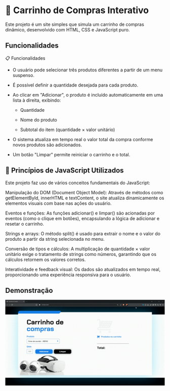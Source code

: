 
# 🛒 Carrinho de Compras Interativo

Este projeto é um site simples que simula um carrinho de compras dinâmico, desenvolvido com HTML, CSS e JavaScript puro.



## Funcionalidades

📋 Funcionalidades
- O usuário pode selecionar três produtos diferentes a partir de um menu suspenso.

- É possível definir a quantidade desejada para cada produto.

- Ao clicar em "Adicionar", o produto é incluído automaticamente em uma lista à direita, exibindo:
    - Quantidade

    - Nome do produto

    - Subtotal do item (quantidade × valor unitário)

- O sistema atualiza em tempo real o valor total da compra conforme novos produtos são adicionados.

- Um botão "Limpar" permite reiniciar o carrinho e o total.


## 🧠 Princípios de JavaScript Utilizados
Este projeto faz uso de vários conceitos fundamentais do JavaScript:

Manipulação do DOM (Document Object Model):
Através de métodos como getElementById, innerHTML e textContent, o site atualiza dinamicamente os elementos visuais com base nas ações do usuário.

Eventos e funções:
As funções adicionar() e limpar() são acionadas por eventos (como o clique em botões), encapsulando a lógica de adicionar e resetar o carrinho.

Strings e arrays:
O método split() é usado para extrair o nome e o valor do produto a partir da string selecionada no menu.

Conversão de tipos e cálculos:
A multiplicação de quantidade × valor unitário exige o tratamento de strings como números, garantindo que os cálculos retornem os valores corretos.

Interatividade e feedback visual:
Os dados são atualizados em tempo real, proporcionando uma experiência responsiva para o usuário.

## Demonstração
![Demonstração do projeto](./assets/to_readMe/carrinhoDeCompras.gif)
